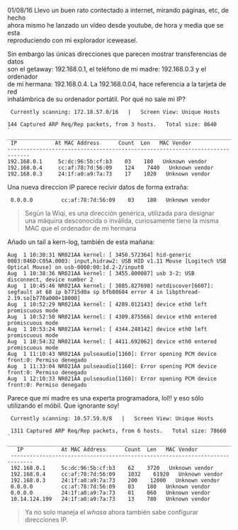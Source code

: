 01/08/16
Llevo un buen rato contectado a internet, mirando páginas, etc, de hecho  
ahora mismo he lanzado un vídeo desde youtube, de hora y media que se esta  
reproduciendo con mi explorador iceweasel.  

Sin embargo las únicas direcciones que parecen mostrar transferencias de datos  
son el getaway: 192.168.0.1, el teléfono de mi madre: 192.168.0.3 y el ordenador   
de mi hermana: 192.168.0.4. La 192.168.0.04, hace referencia a la tarjeta de red  
inhalámbrica de su ordenador portátil. Por qué no sale mi IP?  


  ~~~  
   Currently scanning: 172.18.57.0/16   |   Screen View: Unique Hosts

 144 Captured ARP Req/Rep packets, from 3 hosts.   Total size: 8640
` _____________________________________________________________________________`
   IP            At MAC Address      Count  Len   MAC Vendor
 -----------------------------------------------------------------------------
 192.168.0.1     5c:dc:96:5b:cf:b3    03    180   Unknown vendor
 192.168.0.4     cc:af:78:7d:56:09    124    7440   Unknown vendor
 192.168.0.3     24:1f:a0:a9:7a:73    17    1020   Unknown vendor

  ~~~  
Una nueva direccion IP parece recivir datos de forma extraña:
  ~~~  
   0.0.0.0         cc:af:78:7d:56:09    03    180   Unknown vendor  
  ~~~  
> Según la Wiqi, es una dirección genérica, utilizada para designar  
> una máquina desconocida o inválida, curiosamente tiene la misma  
> MAC que el ordenador de mi hermana  

Añado un tail a kern-log, también de esta mañana:  
  ~~~
Aug  1 10:38:31 NR021AA kernel: [ 3450.572364] hid-generic 0003:046D:C05A.0003: input,hidraw2: USB HID v1.11 Mouse [Logitech USB Optical Mouse] on usb-0000:00:1d.2-2/input0  
Aug  1 10:38:36 NR021AA kernel: [ 3455.800087] usb 3-2: USB disconnect, device number 2  
Aug  1 10:45:46 NR021AA kernel: [ 3885.827690] netdiscover[6607]: segfault at 68 ip b7715d0a sp bfb08684 error 4 in libpthread-2.19.so[b770a000+18000]  
Aug  1 10:52:29 NR021AA kernel: [ 4289.012143] device eth0 left promiscuous mode  
Aug  1 10:52:50 NR021AA kernel: [ 4309.875566] device eth0 entered promiscuous mode  
Aug  1 10:53:24 NR021AA kernel: [ 4344.248142] device eth0 left promiscuous mode  
Aug  1 10:54:32 NR021AA kernel: [ 4411.692062] device eth0 entered promiscuous mode  
Aug  1 11:10:43 NR021AA pulseaudio[1160]: Error opening PCM device front:0: Permiso denegado  
Aug  1 11:33:04 NR021AA pulseaudio[1160]: Error opening PCM device front:0: Permiso denegado  
Aug  1 12:10:33 NR021AA pulseaudio[1160]: Error opening PCM device front:0: Permiso denegado  
  ~~~  
Parece que mi madre es una experta programadora, lol!! y eso sólo utilizando 
el móbil. Que ignorante soy!  

  ~~~  
   Currently scanning: 10.57.59.0/8   |   Screen View: Unique Hosts
  
   1311 Captured ARP Req/Rep packets, from 6 hosts.   Total size: 78660
  ` _____________________________________________________________________________`
     IP            At MAC Address      Count  Len   MAC Vendor
   -----------------------------------------------------------------------------
   192.168.0.1     5c:dc:96:5b:cf:b3    62    3720   Unknown vendor
   192.168.0.4     cc:af:78:7d:56:09    1032    61920   Unknown vendor
   192.168.0.3     24:1f:a0:a9:7a:73    200    12000   Unknown vendor
   0.0.0.0         cc:af:78:7d:56:09    03    180   Unknown vendor
   0.0.0.0         24:1f:a0:a9:7a:73    01    060   Unknown vendor
   10.14.124.199   24:1f:a0:a9:7a:73    13    780   Unknown vendor  
  ~~~  


> Ya no solo maneja el _whasa_ ahora también sabe configurar direcciones IP.




